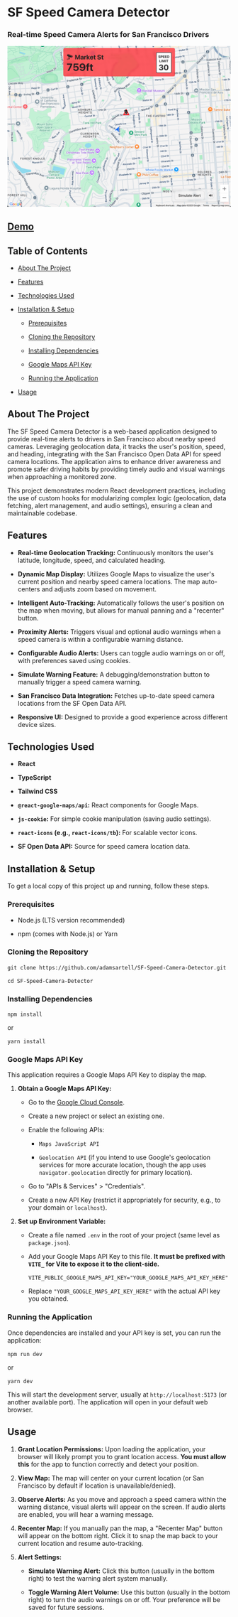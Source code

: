 # SF Speed Camera Detector

### Real-time Speed Camera Alerts for San Francisco Drivers

![SF Speed Camera Detector app](https://github.com/adamsartell/SF-Speed-Camera-Detector/blob/main/public/images/sf-speed-camera-detector.png?raw=true)

## [Demo](https://sfspeedcamera.adamsartell.com)

## Table of Contents

* [About The Project](#about-the-project)

* [Features](#features)

* [Technologies Used](#technologies-used)

* [Installation & Setup](#installation--setup)

  * [Prerequisites](#prerequisites)

  * [Cloning the Repository](#cloning-the-repository)

  * [Installing Dependencies](#installing-dependencies)

  * [Google Maps API Key](#google-maps-api-key)

  * [Running the Application](#running-the-application)

* [Usage](#usage)


## About The Project

The SF Speed Camera Detector is a web-based application designed to provide real-time alerts to drivers in San Francisco about nearby speed cameras. Leveraging geolocation data, it tracks the user's position, speed, and heading, integrating with the San Francisco Open Data API for speed camera locations. The application aims to enhance driver awareness and promote safer driving habits by providing timely audio and visual warnings when approaching a monitored zone.

This project demonstrates modern React development practices, including the use of custom hooks for modularizing complex logic (geolocation, data fetching, alert management, and audio settings), ensuring a clean and maintainable codebase.

## Features

* **Real-time Geolocation Tracking:** Continuously monitors the user's latitude, longitude, speed, and calculated heading.

* **Dynamic Map Display:** Utilizes Google Maps to visualize the user's current position and nearby speed camera locations. The map auto-centers and adjusts zoom based on movement.

* **Intelligent Auto-Tracking:** Automatically follows the user's position on the map when moving, but allows for manual panning and a "recenter" button.

* **Proximity Alerts:** Triggers visual and optional audio warnings when a speed camera is within a configurable warning distance.

* **Configurable Audio Alerts:** Users can toggle audio warnings on or off, with preferences saved using cookies.

* **Simulate Warning Feature:** A debugging/demonstration button to manually trigger a speed camera warning.

* **San Francisco Data Integration:** Fetches up-to-date speed camera locations from the SF Open Data API.

* **Responsive UI:** Designed to provide a good experience across different device sizes.

## Technologies Used

* **React**

* **TypeScript**

* **Tailwind CSS**

* **`@react-google-maps/api`:** React components for Google Maps.

* **`js-cookie`:** For simple cookie manipulation (saving audio settings).

* **`react-icons` (e.g., `react-icons/tb`):** For scalable vector icons.

* **SF Open Data API:** Source for speed camera location data.

## Installation & Setup

To get a local copy of this project up and running, follow these steps.

### Prerequisites

* Node.js (LTS version recommended)

* npm (comes with Node.js) or Yarn

### Cloning the Repository

```
git clone https://github.com/adamsartell/SF-Speed-Camera-Detector.git
```
```
cd SF-Speed-Camera-Detector
```

### Installing Dependencies

```
npm install
```
or
```
yarn install
```

### Google Maps API Key

This application requires a Google Maps API Key to display the map.

1. **Obtain a Google Maps API Key:**

   * Go to the [Google Cloud Console](https://console.cloud.google.com/).

   * Create a new project or select an existing one.

   * Enable the following APIs:

     * `Maps JavaScript API`

     * `Geolocation API` (if you intend to use Google's geolocation services for more accurate location, though the app uses `navigator.geolocation` directly for primary location).

   * Go to "APIs & Services" > "Credentials".

   * Create a new API Key (restrict it appropriately for security, e.g., to your domain or `localhost`).

2. **Set up Environment Variable:**

   * Create a file named `.env` in the root of your project (same level as `package.json`).

   * Add your Google Maps API Key to this file. **It must be prefixed with `VITE_` for Vite to expose it to the client-side.**

     ```
     VITE_PUBLIC_GOOGLE_MAPS_API_KEY="YOUR_GOOGLE_MAPS_API_KEY_HERE"
     
     ```

   * Replace `"YOUR_GOOGLE_MAPS_API_KEY_HERE"` with the actual API key you obtained.

### Running the Application

Once dependencies are installed and your API key is set, you can run the application:

```
npm run dev
```
or
```
yarn dev
```

This will start the development server, usually at `http://localhost:5173` (or another available port). The application will open in your default web browser.

## Usage

1. **Grant Location Permissions:** Upon loading the application, your browser will likely prompt you to grant location access. **You must allow this** for the app to function correctly and detect your position.

2. **View Map:** The map will center on your current location (or San Francisco by default if location is unavailable/denied).

3. **Observe Alerts:** As you move and approach a speed camera within the warning distance, visual alerts will appear on the screen. If audio alerts are enabled, you will hear a warning message.

4. **Recenter Map:** If you manually pan the map, a "Recenter Map" button will appear on the bottom right. Click it to snap the map back to your current location and resume auto-tracking.

5. **Alert Settings:**

   * **Simulate Warning Alert:** Click this button (usually in the bottom right) to test the warning alert system manually.

   * **Toggle Warning Alert Volume:** Use this button (usually in the bottom right) to turn the audio warnings on or off. Your preference will be saved for future sessions.
